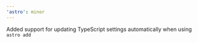 ```yaml
---
'astro': minor
---
```


Added support for updating TypeScript settings automatically when using `astro add`
